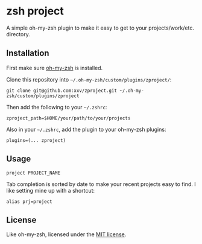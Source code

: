 zsh project
===========

A simple oh-my-zsh plugin to make it easy to get to your projects/work/etc.
directory.

Installation
------------

First make sure [oh-my-zsh][] is installed.

Clone this repository into `~/.oh-my-zsh/custom/plugins/zproject/`:

    git clone git@github.com:xxv/zproject.git ~/.oh-my-zsh/custom/plugins/zproject

Then add the following to your `~/.zshrc`:

    zproject_path=$HOME/your/path/to/your/projects

Also in your `~/.zshrc`, add the plugin to your oh-my-zsh plugins:

    plugins=(... zproject)

Usage
-----

    project PROJECT_NAME

Tab completion is sorted by date to make your recent projects easy to find.
I like setting mine up with a shortcut:

    alias prj=project

License
-------

Like oh-my-zsh, licensed under the [MIT license](MIT-LICENSE.txt).

[oh-my-zsh]: http://ohmyz.sh/
